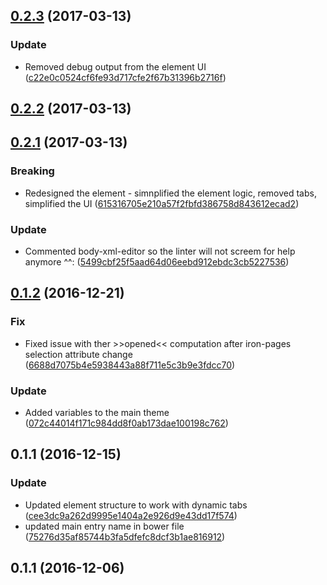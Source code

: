 <a name="0.2.3"></a>
## [0.2.3](https://github.com/advanced-rest-client/raml-body-editor-panel/compare/0.2.1...v0.2.3) (2017-03-13)


### Update

* Removed debug output from the element UI ([c22e0c0524cf6fe93d717cfe2f67b31396b2716f](https://github.com/advanced-rest-client/raml-body-editor-panel/commit/c22e0c0524cf6fe93d717cfe2f67b31396b2716f))



<a name="0.2.2"></a>
## [0.2.2](https://github.com/advanced-rest-client/raml-body-editor-panel/compare/0.2.1...v0.2.2) (2017-03-13)




<a name="0.2.1"></a>
## [0.2.1](https://github.com/advanced-rest-client/raml-body-editor-panel/compare/0.1.2...v0.2.1) (2017-03-13)


### Breaking

* Redesigned the element - simnplified the element logic, removed tabs, simplified the UI ([615316705e210a57f2fbfd386758d843612ecad2](https://github.com/advanced-rest-client/raml-body-editor-panel/commit/615316705e210a57f2fbfd386758d843612ecad2))

### Update

* Commented body-xml-editor so the linter will not screem for help anymore ^^: ([5499cbf25f5aad64d06eebd912ebdc3cb5227536](https://github.com/advanced-rest-client/raml-body-editor-panel/commit/5499cbf25f5aad64d06eebd912ebdc3cb5227536))



<a name="0.1.2"></a>
## [0.1.2](https://github.com/advanced-rest-client/raml-body-editor-panel/compare/0.1.1...v0.1.2) (2016-12-21)


### Fix

* Fixed issue with ther >>opened<< computation after iron-pages selection attribute change ([6688d7075b4e5938443a88f711e5c3b9e3fdcc70](https://github.com/advanced-rest-client/raml-body-editor-panel/commit/6688d7075b4e5938443a88f711e5c3b9e3fdcc70))

### Update

* Added variables to the main theme ([072c44014f171c984dd8f0ab173dae100198c762](https://github.com/advanced-rest-client/raml-body-editor-panel/commit/072c44014f171c984dd8f0ab173dae100198c762))



<a name="0.1.1"></a>
## 0.1.1 (2016-12-15)


### Update

* Updated element structure to work with dynamic tabs ([cee3dc9a262d9995e1404a2e926d9e43dd17f574](https://github.com/advanced-rest-client/raml-body-editor-panel/commit/cee3dc9a262d9995e1404a2e926d9e43dd17f574))
* updated main entry name in bower file ([75276d35af85744b3fa5dfefc8dcf3b1ae816912](https://github.com/advanced-rest-client/raml-body-editor-panel/commit/75276d35af85744b3fa5dfefc8dcf3b1ae816912))



<a name="0.1.1"></a>
## 0.1.1 (2016-12-06)




